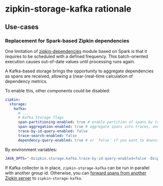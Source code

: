 # zipkin-storage-kafka rationale

## Use-cases

### Replacement for Spark-based Zipkin dependencies

One limitation of [zipkin-dependencies](https://github.com/openzipkin/zipkin-dependencies) module based on Spark is that it requires to be scheduled with a defined frequency. This batch-oriented execution causes out-of-date values until processing runs again.

A Kafka-based storage brings the opportunity to aggregate dependencies as spans are received, allowing a (near-)real-time calculation of dependency metrics.

To enable this, other components could be disabled:

```yaml
zipkin:
  storage:
    kafka:
      # ...
      # Kafka Storage flags
      span-partitioning-enabled: true # enable partition of spans by trace-id
      span-aggregation-enabled: true # aggregate spans into traces, and traces into dependency links
      trace-by-id-query-enabled: false 
      trace-search-enabled: false
      dependency-query-enabled: true # or `false` if you want to downstream to another storage
```

By environment variables:

```bash
JAVA_OPTS="-Dzipkin.storage.kafka.trace-by-id-query-enabled=false -Dzipkin.storage.kafka.trace-search-enabled=false"
```

If Kafka collector is in place, `zipkin-storage-kafka` can be run in parallel with another group id. Otherwise, you can [forward spans from another Zipkin server](https://github.com/openzipkin-contrib/zipkin-storage-forwarder) to `zipkin-storage-kafka`.